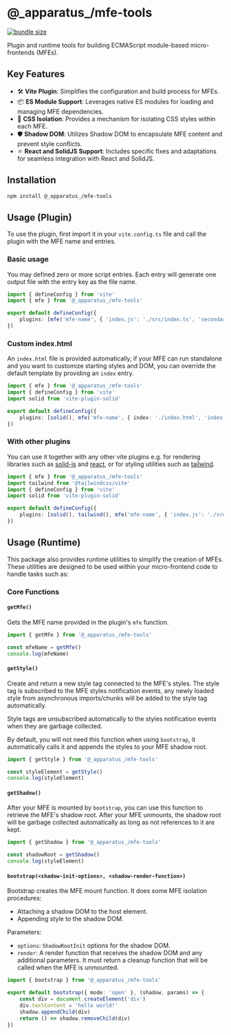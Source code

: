 # @\_apparatus\_/mfe-tools

[![bundle size](https://deno.bundlejs.com/?q=@_apparatus_/mfe-tools&badge=detailed)](https://bundlejs.com/?q=@_apparatus_/mfe-tools)

Plugin and runtime tools for building ECMAScript module-based micro-frontends (MFEs).

## Key Features

-   🛠️ **Vite Plugin**: Simplifies the configuration and build process for MFEs.
-   📦 **ES Module Support**: Leverages native ES modules for loading and managing MFE dependencies.
-   🎨 **CSS Isolation**: Provides a mechanism for isolating CSS styles within each MFE.
-   🛡️ **Shadow DOM**: Utilizes Shadow DOM to encapsulate MFE content and prevent style conflicts.
-   ⚛️ **React and SolidJS Support**: Includes specific fixes and adaptations for seamless integration with React and SolidJS.

## Installation

```bash
npm install @_apparatus_/mfe-tools
```

## Usage (Plugin)

To use the plugin, first import it in your `vite.config.ts` file and call the plugin with the MFE name and entries.

### Basic usage

You may defined zero or more script entries. Each entry will generate one output file with the entry key as the file name.

```typescript
import { defineConfig } from 'vite'
import { mfe } from '@_apparatus_/mfe-tools'

export default defineConfig({
    plugins: [mfe('mfe-name', { 'index.js': './src/index.ts', 'secondary.ts': './src/secondary.ts' })],
})
```

### Custom index.html

An `index.html` file is provided automatically, if your MFE can run standalone and you want to customize starting styles and DOM, you can override the default template by providing an `index` entry.

```typescript
import { mfe } from '@_apparatus_/mfe-tools'
import { defineConfig } from 'vite'
import solid from 'vite-plugin-solid'

export default defineConfig({
    plugins: [solid(), mfe('mfe-name', { index: './index.html', 'index.js': './src/index.ts' })],
})
```

### With other plugins

You can use it together with any other vite plugins e.g. for rendering libraries such as [solid-js](https://www.solidjs.com/) and [react](https://react.dev), or for styling utilities such as [tailwind](https://tailwindcss.com/).

```typescript
import { mfe } from '@_apparatus_/mfe-tools'
import tailwind from '@tailwindcss/vite'
import { defineConfig } from 'vite'
import solid from 'vite-plugin-solid'

export default defineConfig({
    plugins: [solid(), tailwind(), mfe('mfe-name', { 'index.js': './src/index.ts' })],
})
```

## Usage (Runtime)

This package also provides runtime utilities to simplify the creation of MFEs. These utilities are designed to be used within your micro-frontend code to handle tasks such as:

### Core Functions

#### `getMfe()`

Gets the MFE name provided in the plugin's `mfe` function.

```typescript
import { getMfe } from '@_apparatus_/mfe-tools'

const mfeName = getMfe()
console.log(mfeName)
```

#### `getStyle()`

Create and return a new style tag connected to the MFE's styles. The style tag is subscribed to the MFE styles notification events, any newly loaded style from asynchronous imports/chunks will be added to the style tag automatically.

Style tags are unsubscribed automatically to the styles notification events when they are garbage collected.

By default, you will not need this function when using `bootstrap`, it automatically calls it and appends the styles to your MFE shadow root.

```typescript
import { getStyle } from '@_apparatus_/mfe-tools'

const styleElement = getStyle()
console.log(styleElement)
```

#### `getShadow()`

After your MFE is mounted by `bootstrap`, you can use this function to retrieve the MFE's shadow root. After your MFE unmounts, the shadow root will be garbage collected automatically as long as not references to it are kept.

```typescript
import { getShadow } from '@_apparatus_/mfe-tools'

const shadowRoot = getShadow()
console.log(styleElement)
```

#### `bootstrap(<shadow-init-options>, <shadow-render-function>)`

Bootstrap creates the MFE mount function. It does some MFE isolation procedures:

-   Attaching a shadow DOM to the host element.
-   Appending style to the shadow DOM.

Parameters:

-   `options`: `ShadowRootInit` options for the shadow DOM.
-   `render`: A render function that receives the shadow DOM and any additional parameters. It must return a cleanup function that will be called when the MFE is unmounted.

```typescript
import { bootstrap } from '@_apparatus_/mfe-tools'

export default bootstrap({ mode: 'open' }, (shadow, params) => {
    const div = document.createElement('div')
    div.textContent = 'hello world!'
    shadow.appendChild(div)
    return () => shadow.removeChild(div)
})
```
